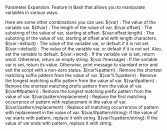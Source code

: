 Parameter Expansion: Feature in Bash that allows you to manipulate variables in various ways.

Here are some other combinations you can use:
    ${var}          : The value of the variable var.
    ${#var}         : The length of the value of var.
    ${var:offset}   : The substring of the value of var, starting at offset.
    ${var:offset:length} : The substring of the value of var, starting at offset and with length characters.
    ${var:-default} : The value of the variable var, or default if it is not set.
    ${var:=default} : The value of the variable var, or default if it is not set. Also, set the variable to default.
    ${var:+word}    : If the variable var is set, return word. Otherwise, return an empty string.
    ${var:?message} : If the variable var is set, return its value. Otherwise, print message to standard error and exit the script with a non-zero status.
    ${var%pattern}  : Remove the shortest matching suffix pattern from the value of var.
    ${var%%pattern} : Remove the longest matching suffix pattern from the value of var.
    ${var#pattern}  : Remove the shortest matching prefix pattern from the value of var.
    ${var##pattern} : Remove the longest matching prefix pattern from the value of var.
    ${var/pattern/replacement}  : Replace the first matching occurrence of pattern with replacement in the value of var.
    ${var//pattern/replacement} : Replace all matching occurrences of pattern with replacement in the value of var.
    ${var/#pattern/string}: If the value of var starts with pattern, replace it with string.
    ${var/%pattern/string}: If the value of var ends with pattern, replace it with string.

